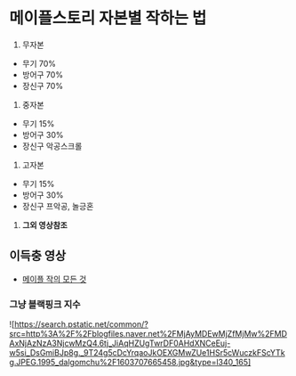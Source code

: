 # 메이플스토리 자본별 작하는 법
1. 무자본
 - 무기 70%
 - 방어구 70%
 - 장신구 70%
1. 중자본
 - 무기 15%
 - 방어구 30%
 - 장신구 악공스크롤
1. 고자본
 - 무기 15%
 - 방어구 30%
 - 장신구 프악공, 놀긍혼
1. **그외 영상참조**
## 이득충 영상
 - [메이플 작의 모든 것](https://www.youtube.com/watch?v=nprW-Oy54ew&t=736s)
### 그냥 블랙핑크 지수
![https://search.pstatic.net/common/?src=http%3A%2F%2Fblogfiles.naver.net%2FMjAyMDEwMjZfMjMw%2FMDAxNjAzNzA3NjcwMzQ4.6tj_JiAqHZUgTwrDF0AHdXNCeEuj-w5si_DsGmiBJp8g._9T24g5cDcYrqaoJkOEXGMwZUe1HSr5cWuczkFScYTkg.JPEG.1995_dalgomchu%2F1603707665458.jpg&type=l340_165]